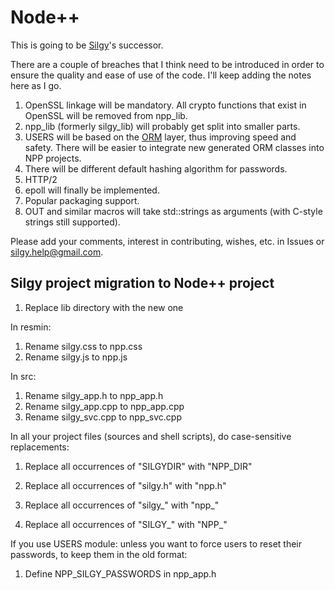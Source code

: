 # Node++

This is going to be [Silgy](https://github.com/silgy/silgy)'s successor.

There are a couple of breaches that I think need to be introduced in order to ensure the quality and ease of use of the code. I'll keep adding the notes here as I go.

1. OpenSSL linkage will be mandatory. All crypto functions that exist in OpenSSL will be removed from npp_lib.
1. npp_lib (formerly silgy_lib) will probably get split into smaller parts.
1. USERS will be based on the [ORM](https://silgy.org/mysqldaogen) layer, thus improving speed and safety. There will be easier to integrate new generated ORM classes into NPP projects.
1. There will be different default hashing algorithm for passwords.
1. HTTP/2
1. epoll will finally be implemented.
1. Popular packaging support.
1. OUT and similar macros will take std::strings as arguments (with C-style strings still supported).

Please add your comments, interest in contributing, wishes, etc. in Issues or silgy.help@gmail.com.


## Silgy project migration to Node++ project

1. Replace lib directory with the new one


In resmin:

1. Rename silgy.css to npp.css
2. Rename silgy.js to npp.js


In src:

1. Rename silgy_app.h to npp_app.h
2. Rename silgy_app.cpp to npp_app.cpp
3. Rename silgy_svc.cpp to npp_svc.cpp


In all your project files (sources and shell scripts), do case-sensitive replacements:

1. Replace all occurrences of "SILGYDIR" with "NPP_DIR"

2. Replace all occurrences of "silgy.h" with "npp.h"

3. Replace all occurrences of "silgy_" with "npp_"

4. Replace all occurrences of "SILGY_" with "NPP_"


If you use USERS module: unless you want to force users to reset their passwords, to keep them in the old format:

1. Define NPP_SILGY_PASSWORDS in npp_app.h
